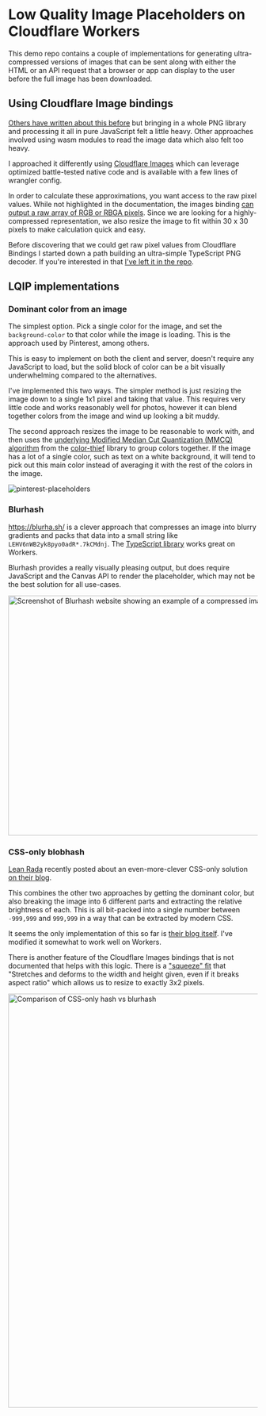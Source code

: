 # Low Quality Image Placeholders on Cloudflare Workers

This demo repo contains a couple of implementations for generating
ultra-compressed versions of images that can be sent along with either
the HTML or an API request that a browser or app can display to the user
before the full image has been downloaded.

## Using Cloudflare Image bindings

[Others have written about this before](https://taybenlor.substack.com/p/blurhash-as-a-service-with-cloudflare)
but bringing in a whole PNG library and processing it all in pure JavaScript felt a little
heavy. Other approaches involved using wasm modules to read the image data which also felt too heavy.

I approached it differently using [Cloudflare Images](https://developers.cloudflare.com/images/) which
can leverage optimized battle-tested native code and is available with a few lines of wrangler config.

In order to calculate these approximations, you want access to the raw pixel values. While not
highlighted in the documentation, the images binding [can output a raw array of RGB or RBGA pixels](https://workers-types.pages.dev/#ImageOutputOptions).
Since we are looking for a highly-compressed representation, we also resize the image to fit within
30 x 30 pixels to make calculation quick and easy.

Before discovering that we could get raw pixel values from Cloudflare Bindings I started down a
path building an ultra-simple TypeScript PNG decoder. If you're interested in that [I've left it in the repo](src/parse-png.ts).

## LQIP implementations

### Dominant color from an image

The simplest option. Pick a single color for the image, and set the `background-color`
to that color while the image is loading. This is the approach used by Pinterest, among
others.

This is easy to implement on both the client and server, doesn't require any JavaScript
to load, but the solid block of color can be a bit visually underwhelming compared to the
alternatives.

I've implemented this two ways. The simpler method is just resizing the image down to
a single 1x1 pixel and taking that value. This requires very little code and works
reasonably well for photos, however it can blend together colors from the image
and wind up looking a bit muddy.

The second approach resizes the image to be reasonable to work with, and then uses the
[underlying Modified Median Cut Quantization (MMCQ) algorithm](https://github.com/lokesh/quantize) from
the [color-thief](https://github.com/lokesh/color-thief) library to group colors together. If
the image has a lot of a single color, such as text on a white background, it will tend to pick out
this main color instead of averaging it with the rest of the colors in the image.

![pinterest-placeholders](https://github.com/user-attachments/assets/960a3d30-ce27-4443-bd11-4ad30daaeff8)

### Blurhash

https://blurha.sh/ is a clever approach that compresses an image into blurry gradients
and packs that data into a small string like `LEHV6nWB2yk8pyo0adR*.7kCMdnj`. The [TypeScript
library](https://github.com/woltapp/blurhash/tree/master/TypeScript) works great on Workers.

Blurhash provides a really visually pleasing output, but does require JavaScript and the Canvas
API to render the placeholder, which may not be the best solution for all use-cases.

<img width="1230" height="484" alt="Screenshot of Blurhash website showing an example of a compressed image" src="https://github.com/user-attachments/assets/00ffbc33-38fd-4fd3-a387-6c332acef868" />

### CSS-only blobhash

[Lean Rada](https://leanrada.com/) recently posted about an even-more-clever CSS-only solution
[on their blog](https://leanrada.com/notes/css-only-lqip/).

This combines the other two approaches by getting the dominant color, but also breaking the image
into 6 different parts and extracting the relative brightness of each. This is all bit-packed into
a single number between `-999,999` and `999,999` in a way that can be extracted by modern CSS.

It seems the only implementation of this so far is [their blog itself](https://github.com/Kalabasa/leanrada.com/blob/7b6739c7c30c66c771fcbc9e1dc8942e628c5024/main/scripts/update/lqip.mjs#L54-L75). I've modified it
somewhat to work well on Workers.

There is another feature of the Cloudflare Images bindings that is not documented that helps with this logic. There
is a ["squeeze" fit](https://workers-types.pages.dev/#BasicImageTransformations.fit) that "Stretches and deforms to
the width and height given, even if it breaks aspect ratio" which allows us to resize to exactly 3x2 pixels.

<img width="1038" height="835" alt="Comparison of CSS-only hash vs blurhash" src="https://github.com/user-attachments/assets/66c715a4-61a7-4d27-80a4-04be324c5cdb" />
